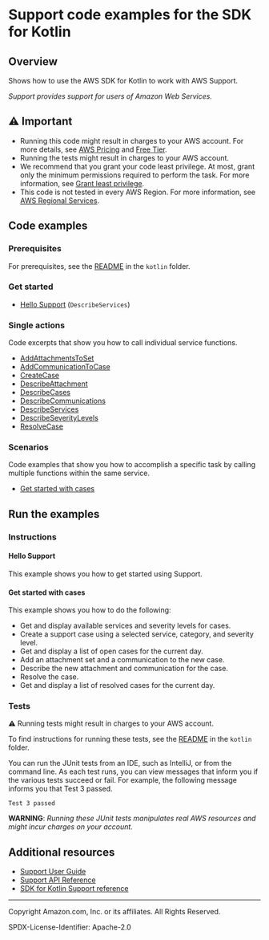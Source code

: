 # Support code examples for the SDK for Kotlin

## Overview

Shows how to use the AWS SDK for Kotlin to work with AWS Support.

<!--custom.overview.start-->
<!--custom.overview.end-->

_Support provides support for users of Amazon Web Services._

## ⚠ Important

* Running this code might result in charges to your AWS account. For more details, see [AWS Pricing](https://aws.amazon.com/pricing/) and [Free Tier](https://aws.amazon.com/free/).
* Running the tests might result in charges to your AWS account.
* We recommend that you grant your code least privilege. At most, grant only the minimum permissions required to perform the task. For more information, see [Grant least privilege](https://docs.aws.amazon.com/IAM/latest/UserGuide/best-practices.html#grant-least-privilege).
* This code is not tested in every AWS Region. For more information, see [AWS Regional Services](https://aws.amazon.com/about-aws/global-infrastructure/regional-product-services).

<!--custom.important.start-->
<!--custom.important.end-->

## Code examples

### Prerequisites

For prerequisites, see the [README](../../README.md#Prerequisites) in the `kotlin` folder.


<!--custom.prerequisites.start-->
<!--custom.prerequisites.end-->

### Get started

- [Hello Support](src/main/kotlin/com/example/support/HelloSupport.kt#L9) (`DescribeServices`)


### Single actions

Code excerpts that show you how to call individual service functions.

- [AddAttachmentsToSet](src/main/kotlin/com/example/support/SupportScenario.kt#L192)
- [AddCommunicationToCase](src/main/kotlin/com/example/support/SupportScenario.kt#L173)
- [CreateCase](src/main/kotlin/com/example/support/SupportScenario.kt#L235)
- [DescribeAttachment](src/main/kotlin/com/example/support/SupportScenario.kt#L140)
- [DescribeCases](src/main/kotlin/com/example/support/SupportScenario.kt#L212)
- [DescribeCommunications](src/main/kotlin/com/example/support/SupportScenario.kt#L153)
- [DescribeServices](src/main/kotlin/com/example/support/SupportScenario.kt#L276)
- [DescribeSeverityLevels](src/main/kotlin/com/example/support/SupportScenario.kt#L256)
- [ResolveCase](src/main/kotlin/com/example/support/SupportScenario.kt#L128)

### Scenarios

Code examples that show you how to accomplish a specific task by calling multiple
functions within the same service.

- [Get started with cases](src/main/kotlin/com/example/support/SupportScenario.kt)


<!--custom.examples.start-->
<!--custom.examples.end-->

## Run the examples

### Instructions


<!--custom.instructions.start-->
<!--custom.instructions.end-->

#### Hello Support

This example shows you how to get started using Support.



#### Get started with cases

This example shows you how to do the following:

- Get and display available services and severity levels for cases.
- Create a support case using a selected service, category, and severity level.
- Get and display a list of open cases for the current day.
- Add an attachment set and a communication to the new case.
- Describe the new attachment and communication for the case.
- Resolve the case.
- Get and display a list of resolved cases for the current day.

<!--custom.scenario_prereqs.support_Scenario_GetStartedSupportCases.start-->
<!--custom.scenario_prereqs.support_Scenario_GetStartedSupportCases.end-->


<!--custom.scenarios.support_Scenario_GetStartedSupportCases.start-->
<!--custom.scenarios.support_Scenario_GetStartedSupportCases.end-->

### Tests

⚠ Running tests might result in charges to your AWS account.


To find instructions for running these tests, see the [README](../../README.md#Tests)
in the `kotlin` folder.



<!--custom.tests.start-->

You can run the JUnit tests from an IDE, such as IntelliJ, or from the command line. As each test runs, you can view messages that inform you if the various tests succeed or fail. For example, the following message informs you that Test 3 passed.

    Test 3 passed

**WARNING**: _Running these JUnit tests manipulates real AWS resources and might incur charges on your account._

<!--custom.tests.end-->

## Additional resources

- [Support User Guide](https://docs.aws.amazon.com/awssupport/latest/user/getting-started.html)
- [Support API Reference](https://docs.aws.amazon.com/awssupport/latest/APIReference/welcome.html)
- [SDK for Kotlin Support reference](https://sdk.amazonaws.com/kotlin/api/latest/support/index.html)

<!--custom.resources.start-->
<!--custom.resources.end-->

---

Copyright Amazon.com, Inc. or its affiliates. All Rights Reserved.

SPDX-License-Identifier: Apache-2.0